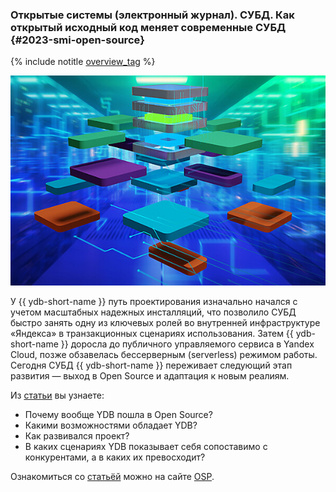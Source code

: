 ### Открытые системы (электронный журнал). СУБД. Как открытый исходный код меняет современные СУБД {#2023-smi-open-source}

{% include notitle [overview_tag](../../tags.md#overview) %}

![Как открытый исходный код меняет современные СУБД](./_includes/open-source.jpeg)

У {{ ydb-short-name }} путь проектирования изначально начался с учетом масштабных надежных инсталляций, что позволило СУБД быстро занять одну из ключевых ролей во внутренней инфраструктуре «Яндекса» в транзакционных сценариях использования. Затем {{ ydb-short-name }} доросла до публичного управляемого сервиса в Yandex Cloud, позже обзавелась бессерверным (serverless) режимом работы. Сегодня СУБД {{ ydb-short-name }} переживает следующий этап развития — выход в Open Source и адаптация к новым реалиям.

Из [статьи](https://www.osp.ru/os/2023/02/13057254) вы узнаете:
* Почему вообще YDB пошла в Open Source?
* Какими возможностями обладает YDB?
* Как развивался проект?
* В каких сценариях YDB показывает себя сопоставимо с конкурентами, а в каких их превосходит?

Ознакомиться со [статьёй](https://www.osp.ru/os/2023/02/13057254) можно на сайте [OSP](https://www.osp.ru).